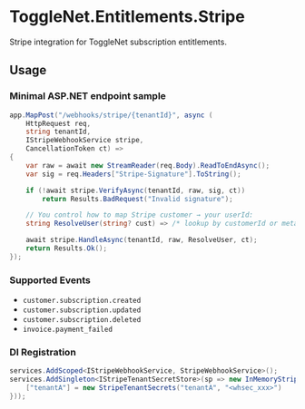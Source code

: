 # ToggleNet.Entitlements.Stripe

Stripe integration for ToggleNet subscription entitlements.

## Usage

### Minimal ASP.NET endpoint sample

```csharp
app.MapPost("/webhooks/stripe/{tenantId}", async (
    HttpRequest req,
    string tenantId,
    IStripeWebhookService stripe,
    CancellationToken ct) =>
{
    var raw = await new StreamReader(req.Body).ReadToEndAsync();
    var sig = req.Headers["Stripe-Signature"].ToString();

    if (!await stripe.VerifyAsync(tenantId, raw, sig, ct))
        return Results.BadRequest("Invalid signature");

    // You control how to map Stripe customer → your userId:
    string ResolveUser(string? cust) => /* lookup by customerId or metadata */ cust ?? "unknown";

    await stripe.HandleAsync(tenantId, raw, ResolveUser, ct);
    return Results.Ok();
});
```

### Supported Events

- `customer.subscription.created`
- `customer.subscription.updated` 
- `customer.subscription.deleted`
- `invoice.payment_failed`

### DI Registration

```csharp
services.AddScoped<IStripeWebhookService, StripeWebhookService>();
services.AddSingleton<IStripeTenantSecretStore>(sp => new InMemoryStripeSecrets(new() {
    ["tenantA"] = new StripeTenantSecrets("tenantA", "<whsec_xxx>")
}));
```
